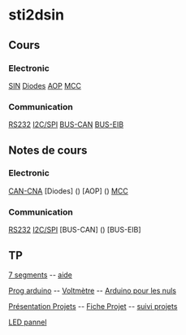 # sti2dsin

## Cours
### Electronic
[SIN](https://drive.google.com/drive/folders/1Nry6MdYn8fd6hx7JoKz6O9ZD1Hd6q13i)
[Diodes](https://drive.google.com/drive/folders/19HgcfMAdXau5hCjmIO7qYFZ4-eq4QfNC)
[AOP](https://drive.google.com/drive/folders/19atuxyHROx1FMTu-SJTtjo4k2kQ99eq)
[MCC](https://drive.google.com/drive/folders/1iGeVqacpa-awr8W0iJ0hFtRp3OxnpQ4a)
### Communication
[RS232](https://drive.google.com/drive/folders/1wGDB0QAhQwCGjOF_YJKtVIhPquZOphkO)
[I2C/SPI](https://drive.google.com/drive/folders/13UW2mVkYiC0QdP0EvH9QML-FkByicGxg)
[BUS-CAN](https://drive.google.com/drive/folders/1BB6bRoB5NnhnO3jo89I9VVwDLA97JocM)
[BUS-EIB](https://drive.google.com/drive/folders/1Yxy5YlvQuALAC88ec9CIfF0jySht7szu?usp=sharing)

## Notes de cours
### Electronic
[CAN-CNA](https://hackmd.io/@YSaVczpYQySlUnehD8yxvw/Hyl0dE3Et)
[Diodes] ()
[AOP] ()
[MCC](https://hackmd.io/IIX-YhwkRBOtwS17rmPa1Q)
### Communication
[RS232](https://hackmd.io/@YSaVczpYQySlUnehD8yxvw/rykPpPGiP)
[I2C/SPI](https://hackmd.io/@YSaVczpYQySlUnehD8yxvw/SkOSwoiiD)
[BUS-CAN] ()
[BUS-EIB]

## TP
[7 segments](https://drive.google.com/drive/folders/1vCsoPxUAdW2A9C2zgOr6C1dWmPQVR_fx) -- 
[aide](https://www.youtube.com/playlist?list=PLkW6qBuit1un6_8GBoBpo7G6H0cfpEdpD)


[Prog arduino](https://docs.google.com/document/d/19JCZMO4zfHxqnz-4h1KUvYIEEuzUJn7XOyC1iEgxawg/edit) -- [Voltmètre](https://docs.google.com/document/d/1iZ41Fo0lxZhXtrj3GpHRgUcYfR8uLZWYIegFmVcj49A/edit) -- [Arduino pour les nuls](http://www.multimedialab.be/doc/erg/2017-2018/Arduino/Arduino_pour_les_nuls_poche_2e_Edition_Mai_2017.pdf)

[Présentation Projets]() --  [Fiche Projet](https://hackmd.io/@YSaVczpYQySlUnehD8yxvw/HkEMytlhF) --
[suivi projets](http://shorturl.at/ouBFT)

[LED pannel](https://hackmd.io/FVL8o-jKSwiKfU52Uy8IMg)

